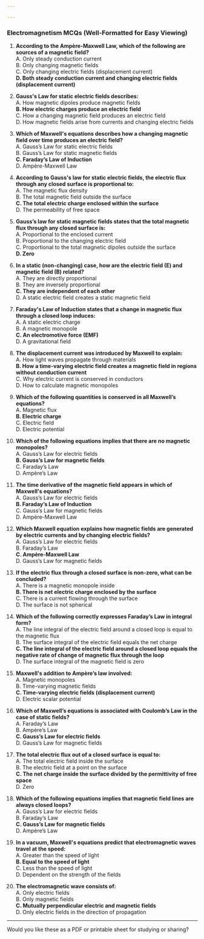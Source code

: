 ```yaml
---

---
```


### **Electromagnetism MCQs (Well-Formatted for Easy Viewing)**

1. **According to the Ampère-Maxwell Law, which of the following are sources of a magnetic field?**  
    A. Only steady conduction current  
    B. Only changing magnetic fields  
    C. Only changing electric fields (displacement current)  
    **D. Both steady conduction current and changing electric fields (displacement current)**
    
2. **Gauss's Law for static electric fields describes:**  
    A. How magnetic dipoles produce magnetic fields  
    **B. How electric charges produce an electric field**  
    C. How a changing magnetic field produces an electric field  
    D. How magnetic fields arise from currents and changing electric fields
    
3. **Which of Maxwell's equations describes how a changing magnetic field over time produces an electric field?**  
    A. Gauss’s Law for static electric fields  
    B. Gauss’s Law for static magnetic fields  
    **C. Faraday’s Law of Induction**  
    D. Ampère-Maxwell Law
    
4. **According to Gauss's law for static electric fields, the electric flux through any closed surface is proportional to:**  
    A. The magnetic flux density  
    B. The total magnetic field outside the surface  
    **C. The total electric charge enclosed within the surface**  
    D. The permeability of free space
    
5. **Gauss’s law for static magnetic fields states that the total magnetic flux through any closed surface is:**  
    A. Proportional to the enclosed current  
    B. Proportional to the changing electric field  
    C. Proportional to the total magnetic dipoles outside the surface  
    **D. Zero**
    
6. **In a static (non-changing) case, how are the electric field (E) and magnetic field (B) related?**  
    A. They are directly proportional  
    B. They are inversely proportional  
    **C. They are independent of each other**  
    D. A static electric field creates a static magnetic field
    
7. **Faraday's Law of Induction states that a change in magnetic flux through a closed loop induces:**  
    A. A static electric charge  
    B. A magnetic monopole  
    **C. An electromotive force (EMF)**  
    D. A gravitational field
    
8. **The displacement current was introduced by Maxwell to explain:**  
    A. How light waves propagate through materials  
    **B. How a time-varying electric field creates a magnetic field in regions without conduction current**  
    C. Why electric current is conserved in conductors  
    D. How to calculate magnetic monopoles
    
9. **Which of the following quantities is conserved in all Maxwell’s equations?**  
    A. Magnetic flux  
    **B. Electric charge**  
    C. Electric field  
    D. Electric potential
    
10. **Which of the following equations implies that there are no magnetic monopoles?**  
    A. Gauss’s Law for electric fields  
    **B. Gauss’s Law for magnetic fields**  
    C. Faraday’s Law  
    D. Ampère’s Law
    
11. **The time derivative of the magnetic field appears in which of Maxwell's equations?**  
    A. Gauss’s Law for electric fields  
    **B. Faraday’s Law of Induction**  
    C. Gauss’s Law for magnetic fields  
    D. Ampère-Maxwell Law
    
12. **Which Maxwell equation explains how magnetic fields are generated by electric currents and by changing electric fields?**  
    A. Gauss’s Law for electric fields  
    B. Faraday’s Law  
    **C. Ampère-Maxwell Law**  
    D. Gauss’s Law for magnetic fields
    
13. **If the electric flux through a closed surface is non-zero, what can be concluded?**  
    A. There is a magnetic monopole inside  
    **B. There is net electric charge enclosed by the surface**  
    C. There is a current flowing through the surface  
    D. The surface is not spherical
    
14. **Which of the following correctly expresses Faraday’s Law in integral form?**  
    A. The line integral of the electric field around a closed loop is equal to the magnetic flux  
    B. The surface integral of the electric field equals the net charge  
    **C. The line integral of the electric field around a closed loop equals the negative rate of change of magnetic flux through the loop**  
    D. The surface integral of the magnetic field is zero
    
15. **Maxwell's addition to Ampère’s law involved:**  
    A. Magnetic monopoles  
    B. Time-varying magnetic fields  
    **C. Time-varying electric fields (displacement current)**  
    D. Electric scalar potential
    
16. **Which of Maxwell’s equations is associated with Coulomb’s Law in the case of static fields?**  
    A. Faraday’s Law  
    B. Ampère’s Law  
    **C. Gauss’s Law for electric fields**  
    D. Gauss’s Law for magnetic fields
    
17. **The total electric flux out of a closed surface is equal to:**  
    A. The total electric field inside the surface  
    B. The electric field at a point on the surface  
    **C. The net charge inside the surface divided by the permittivity of free space**  
    D. Zero
    
18. **Which of the following equations implies that magnetic field lines are always closed loops?**  
    A. Gauss’s Law for electric fields  
    B. Faraday’s Law  
    **C. Gauss’s Law for magnetic fields**  
    D. Ampère’s Law
    
19. **In a vacuum, Maxwell's equations predict that electromagnetic waves travel at the speed:**  
    A. Greater than the speed of light  
    **B. Equal to the speed of light**  
    C. Less than the speed of light  
    D. Dependent on the strength of the fields
    
20. **The electromagnetic wave consists of:**  
    A. Only electric fields  
    B. Only magnetic fields  
    **C. Mutually perpendicular electric and magnetic fields**  
    D. Only electric fields in the direction of propagation
    

---

Would you like these as a PDF or printable sheet for studying or sharing?